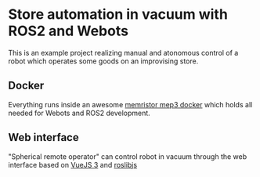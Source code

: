 # Store automation in vacuum with ROS2 and Webots
This is an example project realizing manual and atonomous control of a robot which operates some goods on an improvising store.

## Docker
Everything runs inside an awesome [memristor mep3 docker](https://github.com/memristor/mep3/tree/main/docker) which holds all needed for Webots and ROS2 development.

## Web interface
"Spherical remote operator" can control robot in vacuum through the web interface based on [VueJS 3](https://v3.ru.vuejs.org/) and [roslibjs](http://wiki.ros.org/roslibjs)